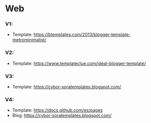 # Web

### V1:

- Template: https://btemplates.com/2013/blogger-template-metrominimalist/

### V2:

- Template: https://www.templateclue.com/ideal-blogger-template/

### V3:
- Template: https://cybor-soratemplates.blogspot.com/

### V4:
- Template: https://docs.github.com/es/pages
- Blog: https://cybor-soratemplates.blogspot.com/

